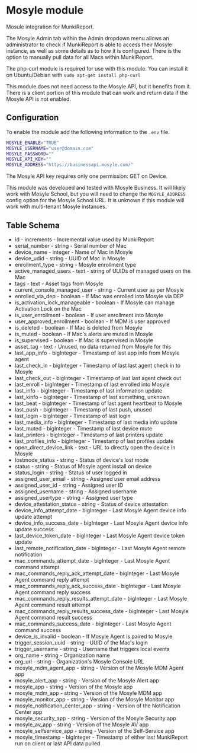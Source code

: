 Mosyle module
==============

Mosule integration for MunkiReport. 

The Mosyle Admin tab within the Admin dropdown menu allows an administrator to check if MunkiReport is able to access their Mosyle instance, as well as some details as to how it is configured. There is the option to manually pull data for all Macs within MunkiReport. 

The php-curl module is required for use with this module. You can install it on Ubuntu/Debian with `sudo apt-get install php-curl`

This module does not need access to the Mosyle API, but it benefits from it. There is a client portion of this module that can work and return data if the Mosyle API is not enabled. 

## Configuration

To enable the module add the following information to the `.env` file.

```sh
MOSYLE_ENABLE="TRUE"
MOSYLE_USERNAME="user@domain.com"
MOSYLE_PASSWORD=""
MOSYLE_API_KEY=""
MOSYLE_ADDRESS="https://businessapi.mosyle.com/"
```

The Mosyle API key requires only one permission: GET on Device.

This module was developed and tested with Mosyle Business. It will likely work with Mosyle School, but you will need to change the `MOSYLE_ADDRESS` config option for the Mosyle School URL. It is unknown if this module will work with multi-tenant Mosyle instances. 

Table Schema
---
* id - increments - Incremental value used by MunkiReport
* serial_number - string - Serial number of Mac
* device_name - integer - Name of Mac in Mosyle
* device_udid - string - UUID of Mac in Mosyle
* enrollment_type - string - Mosyle enrollment type
* active_managed_users - text - string of UUIDs of managed users on the Mac
* tags - text - Asset tags from Mosyle
* current_console_managed_user - string - Current user as per Mosyle
* enrolled_via_dep - boolean - If Mac was enrolled into Mosyle via DEP
* is_activation_lock_manageable - boolean - If Mosyle can manage Activation Lock on the Mac
* is_user_enrollment - boolean - If user enrollment into Mosyle
* user_approved_enrollment - boolean - If MDM is user approved
* is_deleted - boolean - If Mac is deleted from Mosyle
* is_muted - boolean - If Mac's alerts are muted in Mosyle
* is_supervised - boolean - If Mac is supervised in Mosyle
* asset_tag - text - Unused, no data returned from Mosyle for this
* last_app_info - bigInteger - Timestamp of last app info from Mosyle agent
* last_check_in - bigInteger - Timestamp of last last agent check in to Mosyle
* last_check_out - bigInteger - Timestamp of last last agent check out
* last_enroll - bigInteger - Timestamp of last enrolled into Mosyle
* last_info - bigInteger - Timestamp of last information update
* last_kinfo - bigInteger - Timestamp of last something, unknown
* last_beat - bigInteger - Timestamp of last agent heartbeat to Mosyle
* last_push - bigInteger - Timestamp of last push, unused
* last_login - bigInteger - Timestamp of last login
* last_media_info - bigInteger - Timestamp of last media info update
* last_muted - bigInteger - Timestamp of last device mute
* last_printers - bigInteger - Timestamp of last printers update
* last_profiles_info - bigInteger - Timestamp of last profiles update
* open_direct_device_link - text - URL to directly open the device in Mosyle
* lostmode_status - string - Status of device's lost mode
* status - string - Status of Mosyle agent install on device
* status_login - string - Status of user logged in
* assigned_user_email - string - Assigned user email address
* assigned_user_id - string - Assigned user ID
* assigned_username - string - Assigned username
* assigned_usertype - string - Assigned user type
* device_attestation_status - string - Status of device attestation
* device_info_attempt_date - bigInteger - Last Mosyle Agent device info update attempt
* device_info_success_date - bigInteger - Last Mosyle Agent device info update success
* last_device_token_date - bigInteger - Last Mosyle Agent device token update
* last_remote_notification_date - bigInteger - Last Mosyle Agent remote notification
* mac_commands_attempt_date - bigInteger - Last Mosyle Agent command attempt
* mac_commands_reply_ack_attempt_date - bigInteger - Last Mosyle Agent command reply attempt
* mac_commands_reply_ack_success_date - bigInteger - Last Mosyle Agent command reply success
* mac_commands_reply_results_attempt_date - bigInteger - Last Mosyle Agent command result attempt
* mac_commands_reply_results_success_date - bigInteger - Last Mosyle Agent command result success
* mac_commands_success_date - bigInteger - Last Mosyle Agent command success
* device_is_invalid - boolean - If Mosyle Agent is paired to Mosyle
* trigger_session_uuid - string - UUID of the Mac's login
* trigger_username - string - Username that triggers local events
* org_name - string - Organization name
* org_url - string - Organization's Mosyle Console URL
* mosyle_mdm_agent_app - string - Version of the Mosyle MDM Agent app
* mosyle_alert_app - string - Version of the Mosyle Alert app
* mosyle_app - string - Version of the Mosyle app
* mosyle_mdm_app - string - Version of the Mosyle MDM app
* mosyle_monitor_app - string - Version of the Mosyle Monitor app
* mosyle_notification_center_app - string - Version of the Notification Center app
* mosyle_security_app - string - Version of the Mosyle Security app
* mosyle_av_app - string - Version of the Mosyle AV app
* mosyle_selfservice_app - string - Version of the Self-Service app
* mosyle_timestamp - bigInteger - Timestamp of either last MunkiReport run on client or last API data pulled
